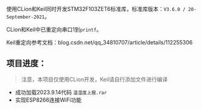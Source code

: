 使用CLion和Keil同时开发STM32F103ZET6标准库，标准库版本：`V3.6.0 / 20-September-2021`。

CLion和Keil中已重定向串口1到`printf`。

Keil重定向参考文档：blog.csdn.net/qq_34810707/article/details/112255306


## 项目进度：

> 注意，本项目仅使用CLion开发，Keil请自行添加文件进行编译

- 成功加载2023.9.14代码 `温湿度上报.rar`
- 实现ESP8266连接WiFi功能
